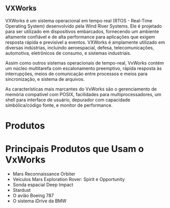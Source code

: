 ## VXWorks

VXWorks é um sistema operacional em tempo real (RTOS - Real-Time Operating System) desenvolvido pela Wind River Systems. Ele é projetado para ser utilizado em dispositivos embarcados, fornecendo um ambiente altamente confiável e de alta performance para aplicações que exigem resposta rápida e previsível a eventos. VXWorks é amplamente utilizado em diversas indústrias, incluindo aeroespacial, defesa, telecomunicações, automotiva, eletrônicos de consumo, e sistemas industriais.

Assim como outros sistemas operacionais de tempo-real, VxWorks contém um núcleo multitarefa com escalonamento preemptivo, rápida resposta às interrupções, meios de comunicação entre processos e meios para sincronização, e sistema de arquivos.

As características mais marcantes do VxWorks são o gerenciamento de memória compatível com POSIX, facilidades para multiprocessadores, um shell para interface de usuário, depurador com capacidade simbólica/código fonte, e monitor de performance.

# Produtos 

# Principais Produtos que Usam o VxWorks

* Mars Reconnaissance Orbiter
* Veículos Mars Exploration Rover: Spirit e Opportunity
* Sonda espacial Deep Impact
* Stardust
* O avião Boeing 787
* O sistema iDrive da BMW

